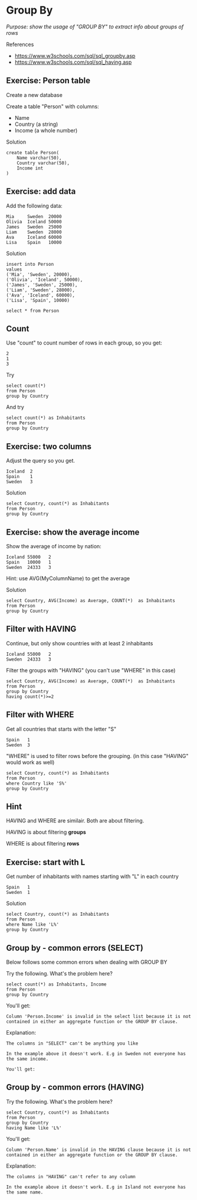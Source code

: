 # Group By

*Purpose: show the usage of "GROUP BY" to extract info about groups of rows*

References
- https://www.w3schools.com/sql/sql_groupby.asp
- https://www.w3schools.com/sql/sql_having.asp


## Exercise: Person table

Create a new database

Create a table "Person" with columns:
- Name
- Country    (a string)
- Income     (a whole number)

Solution

	create table Person(
		Name varchar(50),
		Country varchar(50),
		Income int
	)

## Exercise: add data

Add the following data:

	Mia 	Sweden 	20000
	Olivia 	Iceland 50000
	James 	Sweden 	25000
	Liam 	Sweden 	28000
	Ava		Iceland 60000
	Lisa 	Spain 	10000

Solution

	insert into Person
	values
	('Mia', 'Sweden', 20000),
	('Olivia', 'Iceland', 50000),
	('James', 'Sweden', 25000),
	('Liam', 'Sweden', 28000),
	('Ava',	'Iceland', 60000),
	('Lisa', 'Spain', 10000)

	select * from Person

## Count

Use "count" to count number of rows in each group, so you get:

	2
	1
	3

Try

	select count(*) 
	from Person 
	group by Country

And try

	select count(*) as Inhabitants
	from Person 
	group by Country

## Exercise: two columns

Adjust the query so you get.

	Iceland	 2
	Spain	 1
	Sweden	 3

Solution

	select Country, count(*) as Inhabitants
	from Person 
	group by Country


## Exercise: show the average income

Show the average of income by nation:

	Iceland	55000	2
	Spain	10000	1
	Sweden	24333	3

Hint: use AVG(MyColumnName) to get the average

Solution

	select Country, AVG(Income) as Average, COUNT(*)  as Inhabitants
	from Person 
	group by Country

## Filter with HAVING

Continue, but only show countries with at least 2 inhabitants

	Iceland	55000	2
	Sweden	24333	3


Filter the groups with "HAVING" (you can't use "WHERE" in this case)

	select Country, AVG(Income) as Average, COUNT(*)  as Inhabitants
	from Person 
	group by Country
	having count(*)>=2

## Filter with WHERE

Get all countries that starts with the letter "S"

	Spain	1
	Sweden	3

"WHERE" is used to filter rows before the grouping. (in this case "HAVING" would work as well)

	select Country, count(*) as Inhabitants
	from Person 
	where Country like 'S%'
	group by Country 

## Hint

HAVING and WHERE are similair. Both are about filtering.

HAVING is about filtering **groups**

WHERE is about filtering **rows**

## Exercise: start with L

Get number of inhabitants with names starting with "L" in each country

	Spain	1
	Sweden	1

Solution

	select Country, count(*) as Inhabitants 
	from Person 
	where Name like 'L%'
	group by Country 

## Group by - common errors (SELECT)

Below follows some common errors when dealing with GROUP BY

Try the following. What's the problem here?

	select count(*) as Inhabitants, Income 
	from Person 
	group by Country

You'll get:

	Column 'Person.Income' is invalid in the select list because it is not contained in either an aggregate function or the GROUP BY clause.
	

Explanation:

	The columns in "SELECT" can't be anything you like

	In the example above it doesn't work. E.g in Sweden not everyone has the same income.

	You'll get:


## Group by - common errors (HAVING)

Try the following. What's the problem here?

	select Country, count(*) as Inhabitants
	from Person 
	group by Country 
	having Name like 'L%'

You'll get:

	Column 'Person.Name' is invalid in the HAVING clause because it is not contained in either an aggregate function or the GROUP BY clause.

Explanation:

	The columns in "HAVING" can't refer to any column

	In the example above it doesn't work. E.g in Island not everyone has the same name.




